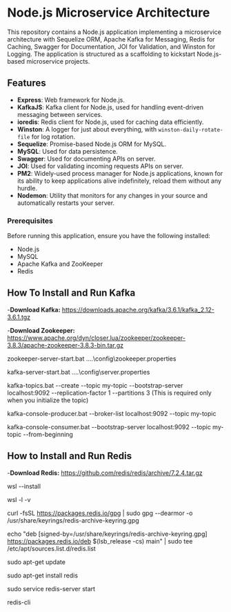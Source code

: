 # Node.js Microservice Architecture

This repository contains a Node.js application implementing a microservice architecture with Sequelize ORM, Apache Kafka for Messaging, Redis for Caching, Swagger for Documentation, JOI for Validation, and Winston for Logging. The application is structured as a scaffolding to kickstart Node.js-based microservice projects.

## Features

- **Express**: Web framework for Node.js.
- **KafkaJS**: Kafka client for Node.js, used for handling event-driven messaging between services.
- **ioredis**: Redis client for Node.js, used for caching data efficiently.
- **Winston**: A logger for just about everything, with `winston-daily-rotate-file` for log rotation.
- **Sequelize**: Promise-based Node.js ORM for MySQL.
- **MySQL**: Used for data persistence.
- **Swagger**: Used for documenting APIs on server.
- **JOI**: Used for validating incoming requests APIs on server.
- **PM2**: Widely-used process manager for Node.js applications, known for its ability to keep applications alive indefinitely, reload them without any hurdle.
- **Nodemon**: Utility that monitors for any changes in your source and automatically restarts your server.

### Prerequisites

Before running this application, ensure you have the following installed:

- Node.js
- MySQL
- Apache Kafka and ZooKeeper
- Redis

## How To Install and Run Kafka 

-**Download Kafka:** https://downloads.apache.org/kafka/3.6.1/kafka_2.12-3.6.1.tgz

-**Download Zookeeper:** https://www.apache.org/dyn/closer.lua/zookeeper/zookeeper-3.8.3/apache-zookeeper-3.8.3-bin.tar.gz 

zookeeper-server-start.bat ..\..\config\zookeeper.properties

kafka-server-start.bat ..\..\config\server.properties

kafka-topics.bat --create --topic my-topic --bootstrap-server localhost:9092 --replication-factor 1 --partitions 3 (This is required only when you initialize the topic)

kafka-console-producer.bat --broker-list localhost:9092 --topic my-topic

kafka-console-consumer.bat --bootstrap-server localhost:9092 --topic my-topic --from-beginning

## How to Install and Run Redis

-**Download Redis:** https://github.com/redis/redis/archive/7.2.4.tar.gz

wsl --install

wsl -l -v

curl -fsSL https://packages.redis.io/gpg | sudo gpg --dearmor -o /usr/share/keyrings/redis-archive-keyring.gpg

echo "deb [signed-by=/usr/share/keyrings/redis-archive-keyring.gpg] https://packages.redis.io/deb $(lsb_release -cs) main" | sudo tee /etc/apt/sources.list.d/redis.list

sudo apt-get update

sudo apt-get install redis

sudo service redis-server start

redis-cli 
